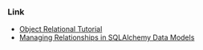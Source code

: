 ### Link
- [Object Relational Tutorial](https://docs.sqlalchemy.org/en/13/orm/tutorial.html)
- [Managing Relationships in SQLAlchemy Data Models](https://hackersandslackers.com/sqlalchemy-data-models/)